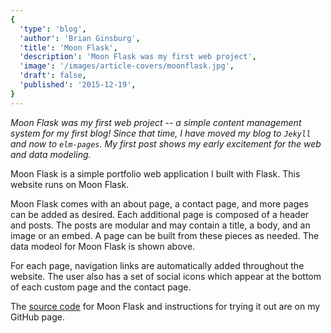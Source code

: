 ```yaml
---
{
  'type': 'blog',
  'author': 'Brian Ginsburg',
  'title': 'Moon Flask',
  'description': 'Moon Flask was my first web project',
  'image': '/images/article-covers/moonflask.jpg',
  'draft': false,
  'published': '2015-12-19',
}
---
```


*Moon Flask was my first web project -- a simple content management system for my first blog! Since that time, I have moved my blog to `Jekyll` and now to `elm-pages`. My first post shows my early excitement for the web and data modeling.*

Moon Flask is a simple portfolio web application I built with Flask. This website runs on Moon Flask.

Moon Flask comes with an about page, a contact page, and more pages can be added as desired. Each additional page is composed of a header and posts. The posts are modular and may contain a title, a body, and an image or an embed. A page can be built from these pieces as needed. The data modeol for Moon Flask is shown above.

For each page, navigation links are automatically added throughout the website. The user also has a set of social icons which appear at the bottom of each custom page and the contact page.

The [source code](https://github.com/bgins/moon-flask) for Moon Flask and instructions for trying it out are on my GitHub page.
